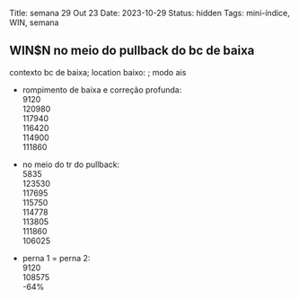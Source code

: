 Title: semana 29 Out 23
Date: 2023-10-29
Status: hidden
Tags: mini-índice, WIN, semana

## WIN$N   no meio do pullback do bc de baixa  
contexto bc de baixa; location baixo: ; modo ais  

* rompimento de baixa e correção profunda:  
9120  
120980  
117940  
116420  
114900  
111860  

* no meio do tr do pullback:  
5835  
123530  
117695  
115750  
114778  
113805  
111860  
106025  

* perna 1 = perna 2:  
9120  
108575  
-64%  
